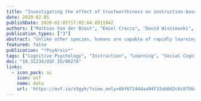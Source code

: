 ```yaml
---
title: "Investigating the effect of trustworthiness on instruction-based reflexivity"
date: 2020-02-05
publishDate: 2020-02-05T17:05:04.891194Z
authors: ["Mathias Van der Biest", "Emiel Cracco", "David Wisniewski", "Marcel Brass", "**Carlos González-García**"]
publication_types: ["3"]
abstract: "Unlike other species, humans are capable of rapidly learning new behavior from a single instruction. While previous research focused on the cognitive processes underlying the rapid, automatic implementation of instructions, the fundamentally social nature of instruc-tion following has remained largely unexplored. Here, we investigated whether instructor trustworthiness modulates instruction implementation using both explicit and reflexive measures. In a first preregistered study, we validated a new paradigm to manipulate the perceived trustworthiness of two different avatars and showed that such a manipulation re-liably induced implicit associations between avatars and trustworthiness attributes. Moreo-ver, we show that trustworthy instructors are followed more frequently and faster. In two additional preregistered experiments, we tested if trustworthiness towards the instructor influenced the cognitive processes underlying instruction implementation. While we show that verbally conveyed instructions led to automatic instruction implementation, this effect was not modulated by the trustworthiness of the instructor."
featured: false
publication: "*PsyArxiv*"
tags: ["Cognitive Psychology", "Instruction", "Learning", "Social Cognition", "Social and Behavioral Sciences", "Social and Personality Psychology", "Trustworthiness", "based reflexivity", "cognitive control", "instructions", "social cognition"]
doi: "10.31234/OSF.IO/8K27A"
links:
  - icon_pack: ai
    icon: osf
    name: data
    url: 'https://osf.io/x5gyh/?view_only=6bf67244daa94f33ab8d2c6c8756df71'
---
```


